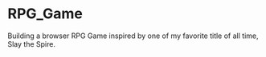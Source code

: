 # RPG_Game

Building a browser RPG Game inspired by one of my favorite title of all time, Slay the Spire.
